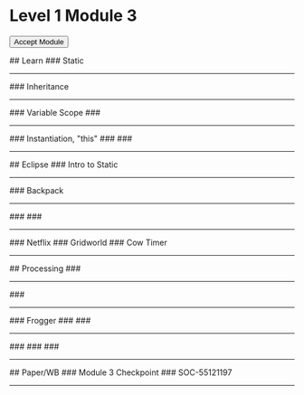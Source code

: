 
# Level 1 Module 3
  <form action="http://bit.ly/l1m3code" id="moduleButtonForm" method="get">
   <button id="acceptModuleButton" type="submit">
    <span>
     Accept Module
    </span>
   </button>
  </form>
  <!-- <h3><a href="../Level_1_Cheat_Guide.pdf">Cheat Sheet</a></h3> -->
## Learn
### Static
   <hr/>
### Inheritance
   <hr/>
### Variable Scope
###
   <hr/>
### Instantiation, "this"
###
###
   <hr/>
## Eclipse
### Intro to Static
   <hr/>
### Backpack
   <hr/>
###
###
   <hr/>
### Netflix
### Gridworld
### Cow Timer
   <hr/>
## Processing
###
   <hr/>
###
   <hr/>
### Frogger
###
###
   <hr/>
###
###
###
   <hr/>
## Paper/WB
### Module 3 Checkpoint
### SOC-55121197
   <hr/>
  
 


